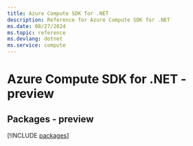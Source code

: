 ```yaml
---
title: Azure Compute SDK for .NET
description: Reference for Azure Compute SDK for .NET
ms.date: 08/27/2024
ms.topic: reference
ms.devlang: dotnet
ms.service: compute
---
```

# Azure Compute SDK for .NET - preview
## Packages - preview
[!INCLUDE [packages](compute-index.md)]